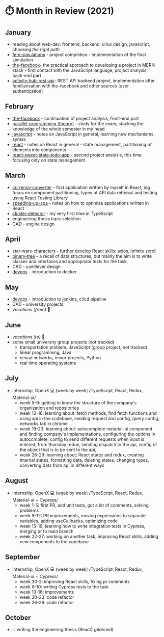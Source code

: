 # ⏱️ Month in Review (2021)

## January

- reading about web-dev: frontend, backend, ui/ux design, javascript, choosing *the right path*
- [fem-simulations](https://github.com/gregwell/fem-simulations) - project completion - implementation of the final simulation
- [the-facebook](https://github.com/gregwell/the-facebook)- the practical approach to developing a project in MERN stack - first contact with the JavaScript language, project analysis, back-end part
- [activity-hub-rest-api](https://github.com/gregwell/activity-hub-rest-api)- REST API backend project, implementation after familiarisation with the-facebook and other sources (user authentication)

## February

- [the-facebook](https://github.com/gregwell/the-facebook) - continuation of project analysis, front-end part
- [parallel-programming (theory)](https://github.com/gregwell/university-notes/blob/main/polish/parallel-programming/parallel-programming-theory.md) - study for the exam, stacking the knowledge of the whole semester in my head
- [javascript](https://github.com/gregwell/university-notes/blob/main/english/javascript/javascript.md) - notes on JavaScript in general, learning new mechanisms, syntax
- [react](https://github.com/gregwell/university-notes/blob/main/english/javascript/react.md) - notes on React in general - state management, partitioning of elements into components
- [react-sweet-state-todo-app](https://github.com/gregwell/react-sweet-state-todo-app) - second project analysis, this time focusing only on state management

## March

- [currency-converter](https://github.com/gregwell/currency-converter) - first application written by myself in React, big focus on component partitioning, types of API data retrieval and testing using React Testing Library
- [speeding-up-spa](https://github.com/gregwell/university-notes/blob/main/english/javascript/speeding-up-spa.md) - notes on how to optimize applications written in React
- [cluster-detector](https://github.com/gregwell/ts-playground/tree/main/cluster-detector) - my very first time in TypeScript
- engineering thesis topic selection
- CAD - engine design

## April

- [star-wars-characters](https://github.com/gregwell/star-wars-characters) - further develop React skills: axios, infinite scroll
- [binary-tree](https://github.com/gregwell/ts-playground/tree/main/binary-tree) - a recall of data structures, but mainly the aim is to write classes and interfaces and appropriate tests for the task
- CAD - cantilever design
-  [devops](https://github.com/gregwell/university-notes/blob/main/english/devops/devops.md) - introduction to docker

## May

-  [devops](https://github.com/gregwell/university-notes/blob/main/english/devops/devops.md) - introduction to jenkins, ci/cd pipeline
- CAD - university projects
- *vacations (from)* 🌴

## June

- *vacations (to)* 🌴
- some small university group projects (not tracked)
    - transportation problem, JavaScript (group project, not tracked)
    - linear programming, Java
    - neural networks, minor projects, Python
    - real time operating systems

## July

- internship, OpenX 💻 (week by week) /TypeScript, React, Redux, Material-ui/
    - week 5-9: getting to know the structure of the company's organization and repositories
    - week 12-16: learning about: fetch methods, find fetch functions and using api in the codebase, sending request and config, query config, networks tab in chrome
    - week 19-23: learning about: autocomplete material-ui component and finding company's implementations, configuring the options in autocomplete, config to send different requests when input is entered, from thursday redux, sending dispatch to the api, config of the object that is to be sent to the api,
    - week 26-29: learning about: React states and redux, creating internal states, formatting data, deleting states, changing types, converting data from api in different ways

## August

- internship, OpenX 💻 (week by week) /TypeScript, React, Redux, Material-ui + Cypress/
    - week 1-5: first PR, add unit tests, got a lot of comments, solving problems
    - week 8-12: PR improvements, moving expressions to separate variables, adding useCallbacks, optimizing code
    - week 15-19: learning how to write integration tests in Cypress, merging pr to main branch
    - week 22-27: working on another task, improving React skills, adding new components to the codebase

## September

- internship, OpenX 💻 (week by week) /TypeScript, React, Redux, Material-ui + Cypress/
    - week 30-2: improving React skills, fixing pr comments 
    - week 6-10: writing Cypress tests to the task
    - week 13-16: improvements
    - week 20-23: code refactor
    - week 26-29: code refactor

## October

- 💡 writing the engineering thesis (React) *(planned)*
